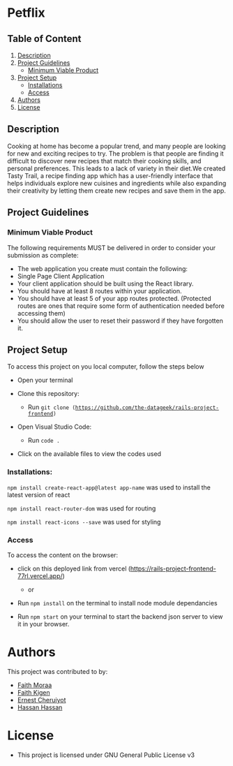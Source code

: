 
# Petflix

## Table of Content
1. [Description](#description)
2. [Project Guidelines](#project-guidelines)
    - [Minimum Viable Product](#minimum-viable-product)
3. [Project Setup](#project-setup)
    - [Installations](#installations)
    - [Access](#access)
4. [Authors](#authors)
5. [License](#license)
 

## Description
Cooking at home has become a popular trend, and many people are looking for new and exciting recipes to try. The problem is that people are finding it difficult to discover new recipes that match their cooking skills, and personal preferences. This leads to a lack of variety in their diet.We created Tasty Trail, a recipe finding app which has a user-friendly interface that helps individuals explore new cuisines and ingredients while also expanding their creativity by letting them create new recipes and save them in the app.


## Project Guidelines

### Minimum Viable Product

The following requirements MUST be delivered in order to consider your submission as complete:

- The web application you create must contain the following:
- Single Page Client Application
- Your client application should be built using the React library.
- You should have at least 8 routes within your application.
- You should have at least 5 of your app routes protected. (Protected routes are ones that require some form of authentication needed before accessing them)
- You should allow the user to reset their password if they have forgotten it.


## Project Setup

To access this project on you local computer, follow the steps below

* Open your terminal

* Clone this repository: 
    - Run <code>git clone (https://github.com/the-datageek/rails-project-frontend)</code>

* Open Visual Studio Code:
    - Run <code>code .</code>

* Click on the available files to view the codes used


### Installations:

<code>npm install create-react-app@latest app-name</code> was used to install the latest version of react

<code>npm install react-router-dom</code> was used for routing

<code>npm install react-icons --save</code> was used for styling


### Access

To access the content on the browser:

* click on this deployed link from vercel (https://rails-project-frontend-77rl.vercel.app/)

  * or

* Run <code>npm install</code> on the terminal to install node module dependancies

* Run <code>npm start</code> on your terminal to start the backend json server to view it in your browser.




# Authors

This project was contributed to by: 
* [Faith Moraa](https://github.com/the-datageek)
* [Faith Kigen](https://github.com/faithkigen)
* [Ernest Cheruiyot](https://github.com/Ern-est)
* [Hassan Hassan](https://github.com/hassanabdinasir4)

# License

* This project is licensed under GNU General Public License v3

